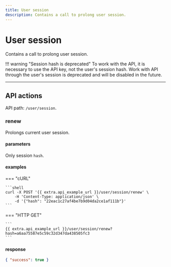 ```yaml
---
title: User session
description: Contains a call to prolong user session.
---
```


# User session

Contains a call to prolong user session.

!!! warning "Session hash is deprecated"
    To work with the API, it is necessary to use the API key, not the user's session hash.
    Work with API through the user's session is deprecated and will be disabled in the future.

***

## API actions

API path: `/user/session`.

### renew

Prolongs current user session.

#### parameters

Only session `hash`.

#### examples

=== "cURL"

    ```shell
    curl -X POST '{{ extra.api_example_url }}/user/session/renew' \
        -H 'Content-Type: application/json' \ 
        -d '{"hash": "22eac1c27af4be7b9d04da2ce1af111b"}'
    ```
    
=== "HTTP GET"

    ```
    {{ extra.api_example_url }}/user/session/renew?hash=a6aa75587e5c59c32d347da438505fc3
    ```

#### response

```json
{ "success": true }
```


